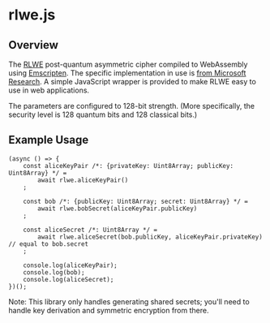 # rlwe.js

## Overview

The [RLWE](https://en.wikipedia.org/wiki/Ring_learning_with_errors_key_exchange) post-quantum asymmetric
cipher compiled to WebAssembly using [Emscripten](https://github.com/kripken/emscripten).
The specific implementation in use is [from Microsoft Research](https://research.microsoft.com/en-us/projects/latticecrypto).
A simple JavaScript wrapper is provided to make RLWE easy to use in web applications.

The parameters are configured to 128-bit strength. (More specifically, the security level is
128 quantum bits and 128 classical bits.)

## Example Usage

	(async () => {
		const aliceKeyPair /*: {privateKey: Uint8Array; publicKey: Uint8Array} */ =
			await rlwe.aliceKeyPair()
		;

		const bob /*: {publicKey: Uint8Array; secret: Uint8Array} */ =
			await rlwe.bobSecret(aliceKeyPair.publicKey)
		;

		const aliceSecret /*: Uint8Array */ =
			await rlwe.aliceSecret(bob.publicKey, aliceKeyPair.privateKey) // equal to bob.secret
		;

		console.log(aliceKeyPair);
		console.log(bob);
		console.log(aliceSecret);
	})();

Note: This library only handles generating shared secrets; you'll need to handle key derivation
and symmetric encryption from there.
